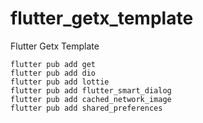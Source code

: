 # flutter_getx_template
Flutter Getx Template

``` 
flutter pub add get
flutter pub add dio
flutter pub add lottie
flutter pub add flutter_smart_dialog
flutter pub add cached_network_image
flutter pub add shared_preferences
```
